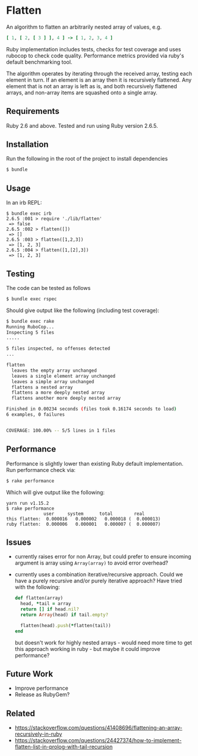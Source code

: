 Flatten
=======

An algorithm to flatten an arbitrarily nested array of values, e.g.

```rb
[ 1, [ 2, [ 3 ] ], 4 ] -> [ 1, 2, 3, 4 ]
```
Ruby implementation includes tests, checks for test coverage and uses rubocop to check code quality. Performance metrics provided via ruby's default benchmarking tool.

The algorithm operates by iterating through the received array, testing each element in turn.  If an element is an array then it is recursively flattened.  Any element that is not an array is left as is, and both recursively flattened arrays, and non-array items are squashed onto a single array.

Requirements
------------
Ruby 2.6 and above.
Tested and run using Ruby version 2.6.5.

Installation
------------
Run the following in the root of the project to install dependencies

```sh
$ bundle 
```

Usage
-----

In an irb REPL:

```irb
$ bundle exec irb
2.6.5 :001 > require './lib/flatten'
 => false 
2.6.5 :002 > flatten([])
 => [] 
2.6.5 :003 > flatten([1,2,3])
 => [1, 2, 3] 
2.6.5 :004 > flatten([1,[2],3])
 => [1, 2, 3] 
```

Testing
-------

The code can be tested as follows

```sh
$ bundle exec rspec
```

Should give output like the following (including test coverage):

```sh
$ bundle exec rake
Running RuboCop...
Inspecting 5 files
.....

5 files inspected, no offenses detected
...

flatten
  leaves the empty array unchanged
  leaves a single element array unchanged
  leaves a simple array unchanged
  flattens a nested array
  flattens a more deeply nested array
  flattens another more deeply nested array

Finished in 0.00234 seconds (files took 0.16174 seconds to load)
6 examples, 0 failures


COVERAGE: 100.00% -- 5/5 lines in 1 files
```

Performance
-----------
Performance is slightly lower than existing Ruby default implementation.  Run performance check via:

```sh
$ rake performance
```

Which will give output like the following:

```
yarn run v1.15.2
$ rake performance
              user     system      total        real
this flatten:  0.000016   0.000002   0.000018 (  0.000013)
ruby flatten:  0.000006   0.000001   0.000007 (  0.000007)
```

Issues
------
* currently raises error for non Array, but could prefer to ensure incoming argument is array using `Array(array)` to avoid error overhead?
* currently uses a combination iterative/recursive approach.  Could we have a purely recursive and/or purely iterative approach?  Have tried with the following:

  ```rb
  def flatten(array)
    head, *tail = array
    return [] if head.nil?
    return Array(head) if tail.empty?

    flatten(head).push(*flatten(tail))
  end
  ```

  but doesn't work for highly nested arrays - would need more time to get this approach working in ruby - but maybe it could improve performance?


Future Work
-----------
* Improve performance
* Release as RubyGem?

Related
-------
* https://stackoverflow.com/questions/41408696/flattening-an-array-recursively-in-ruby
* https://stackoverflow.com/questions/24427374/how-to-implement-flatten-list-in-prolog-with-tail-recursion